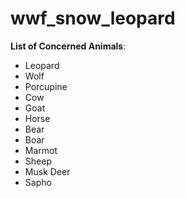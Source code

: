 # wwf_snow_leopard

**List of Concerned Animals**:
- Leopard
- Wolf
- Porcupine
- Cow
- Goat
- Horse
- Bear
- Boar
- Marmot
- Sheep
- Musk Deer
- Sapho
